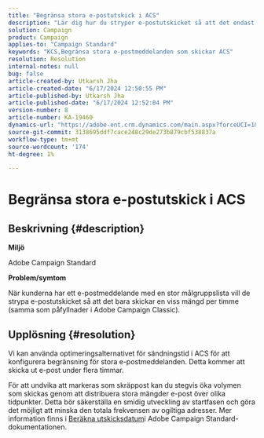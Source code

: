 ```yaml
---
title: "Begränsa stora e-postutskick i ACS"
description: "Lär dig hur du stryper e-postutskicket så att det endast skickar en viss mängd per timme (samma som påfyllnader i Adobe Campaign Classic)."
solution: Campaign
product: Campaign
applies-to: "Campaign Standard"
keywords: "KCS,Begränsa stora e-postmeddelanden som skickar ACS"
resolution: Resolution
internal-notes: null
bug: false
article-created-by: Utkarsh Jha
article-created-date: "6/17/2024 12:50:55 PM"
article-published-by: Utkarsh Jha
article-published-date: "6/17/2024 12:52:04 PM"
version-number: 8
article-number: KA-19460
dynamics-url: "https://adobe-ent.crm.dynamics.com/main.aspx?forceUCI=1&pagetype=entityrecord&etn=knowledgearticle&id=8088c939-a82c-ef11-840a-002248084fbb"
source-git-commit: 3138695ddf7cace248c29de273b879cbf538837a
workflow-type: tm+mt
source-wordcount: '174'
ht-degree: 1%

---
```


# Begränsa stora e-postutskick i ACS

## Beskrivning {#description}


<b>Miljö</b>

Adobe Campaign Standard

<b>Problem/symtom</b>

När kunderna har ett e-postmeddelande med en stor målgruppslista vill de strypa e-postutskicket så att det bara skickar en viss mängd per timme (samma som påfyllnader i Adobe Campaign Classic).


## Upplösning {#resolution}


Vi kan använda optimeringsalternativet för sändningstid i ACS för att konfigurera begränsning för stora e-postmeddelanden. Detta kommer att skicka ut e-post under flera timmar.

För att undvika att markeras som skräppost kan du stegvis öka volymen som skickas genom att distribuera stora mängder e-post över olika tidpunkter. Detta bör säkerställa en smidig utveckling av startfasen och göra det möjligt att minska den totala frekvensen av ogiltiga adresser. Mer information finns i [Beräkna utskicksdatum](https://experienceleague.adobe.com/docs/campaign-standard/using/testing-and-sending/scheduling-messages/computing-the-sending-date.html)i Adobe Campaign Standard-dokumentationen.


